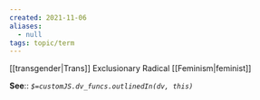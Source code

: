 ```yaml
---
created: 2021-11-06 
aliases:
  - null
tags: topic/term
---
```

[[transgender|Trans]] Exclusionary Radical [[Feminism|feminist]]

**See**::
*`$=customJS.dv_funcs.outlinedIn(dv, this)`* 
